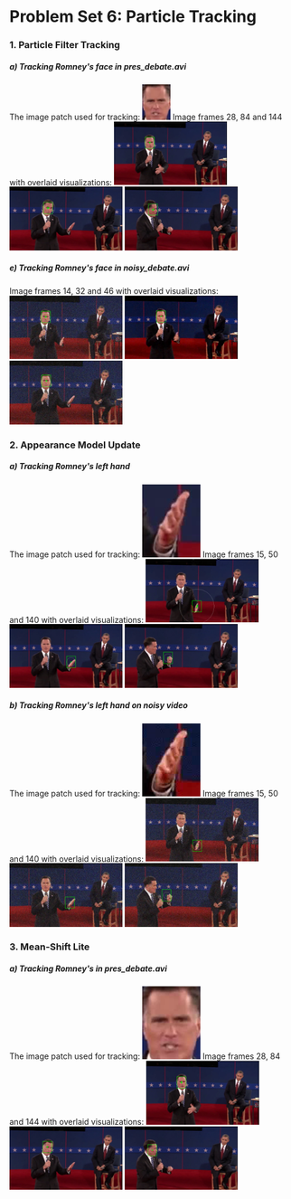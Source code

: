# Problem Set 6: Particle Tracking

### 1. Particle Filter Tracking
##### a) Tracking Romney's face in pres\_debate.avi
The image patch used for tracking:
<img src="output/ps6-1-a-1.png" width="50">
Image frames 28, 84 and 144 with overlaid visualizations:
<img src="output/ps6-1-a-2.png" width="200"> <img src="output/ps6-1-a-3.png" width="200"> <img src="output/ps6-1-a-4.png" width="200">

##### e) Tracking Romney's face in noisy\_debate.avi
Image frames 14, 32 and 46 with overlaid visualizations:
<img src="output/ps6-1-e-2.png" width="200"> <img src="output/ps6-1-e-3.png" width="200"> <img src="output/ps6-1-e-4.png" width="200">

### 2. Appearance Model Update
##### a) Tracking Romney's left hand
The image patch used for tracking:
<img src="output/ps6-2-a-1.png">
Image frames 15, 50 and 140 with overlaid visualizations:
<img src="output/ps6-2-a-2.png" width="200"> <img src="output/ps6-2-a-3.png" width="200"> <img src="output/ps6-2-a-4.png" width="200">

##### b) Tracking Romney's left hand on noisy video
The image patch used for tracking:
<img src="output/ps6-2-b-1.png">
Image frames 15, 50 and 140 with overlaid visualizations:
<img src="output/ps6-2-b-2.png" width="200"> <img src="output/ps6-2-b-3.png" width="200"> <img src="output/ps6-2-b-4.png" width="200">

### 3. Mean-Shift Lite
##### a) Tracking Romney's in pres\_debate.avi
The image patch used for tracking:
<img src="output/ps6-3-a-1.png">
Image frames 28, 84 and 144 with overlaid visualizations:
<img src="output/ps6-3-a-2.png" width="200"> <img src="output/ps6-3-a-3.png" width="200"> <img src="output/ps6-3-a-4.png" width="200">
